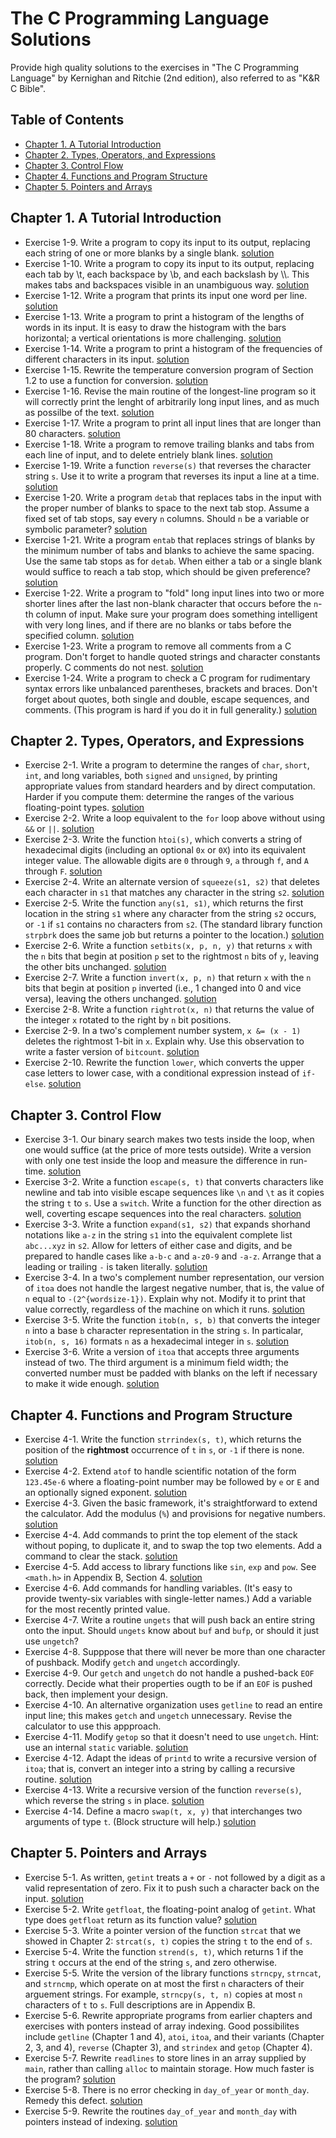 # The C Programming Language Solutions
Provide high quality solutions to the exercises in "The C Programming Language" by Kernighan and Ritchie (2nd edition), also referred to as "K&R C Bible".


## Table of Contents

* [Chapter 1. A Tutorial Introduction](#chapter-1-a-tutorial-introduction)
* [Chapter 2. Types, Operators, and Expressions](#chapter-2-types-operators-and-expressions)
* [Chapter 3. Control Flow](#chapter-3-control-flow)
* [Chapter 4. Functions and Program Structure](#chapter-4-functions-and-program-structure)
* [Chapter 5. Pointers and Arrays](#chapter-5-pointers-and-arrays)


## Chapter 1. A Tutorial Introduction

* Exercise 1-9. Write a program to copy its input to its output, replacing each string of one or more blanks by a single blank. [solution](Chapter1/exercise1-9.c)
* Exercise 1-10. Write a program to copy its input to its output, replacing each tab by \\t, each backspace by \\b, and each backslash by \\\\. This makes tabs and backspaces visible in an unambiguous way. [solution](Chapter1/exercise1-10.c)
* Exercise 1-12. Write a program that prints its input one word per line. [solution](Chapter1/exercise1-12.c)
* Exercise 1-13. Write a program to print a histogram of the lengths of words in its input. It is easy to draw the histogram with the bars horizontal; a vertical orientations is more challenging. [solution](Chapter1/exercise1-13.c)
* Exercise 1-14. Write a program to print a histogram of the frequencies of different characters in its input. [solution](Chapter1/exercise1-14.c)
* Exercise 1-15. Rewrite the temperature conversion program of Section 1.2 to use a function for conversion. [solution](Chapter1/exercise1-15.c)
* Exercise 1-16. Revise the main routine of the longest-line program so it will correctly print the lenght of arbitrarily long input lines, and as much as possilbe of the text. [solution](Chapter1/exercise1-16.c)
* Exercise 1-17. Write a program to print all input lines that are longer than 80 characters. [solution](Chapter1/exercise1-17.c)
* Exercise 1-18. Write a program to remove trailing blanks and tabs from each line of input, and to delete entriely blank lines. [solution](Chapter1/exercise1-18.c)
* Exercise 1-19. Write a function `reverse(s)` that reverses the character string `s`. Use it to write a program that reverses its input a line at a time. [solution](Chapter1/exercise1-19.c)
* Exercise 1-20. Write a program `detab` that replaces tabs in the input with the proper number of blanks to space to the next tab stop. Assume a fixed set of tab stops, say every `n` columns. Should `n` be a variable or symbolic parameter? [solution](Chapter1/exercise1-20.c)
* Exercise 1-21. Write a program `entab` that replaces strings of blanks by the minimum number of tabs and blanks to achieve the same spacing. Use the same tab stops as for `detab`. When either a tab or a single blank would suffice to reach a tab stop, which should be given preference? [solution](Chapter1/exercise1-21.c)
* Exercise 1-22. Write a program to "fold" long input lines into two or more shorter lines after the last non-blank character that occurs before the `n`-th column of input. Make sure your program does something intelligent with very long lines, and if there are no blanks or tabs before the specified column. [solution](Chapter1/exercise1-22.c)
* Exercise 1-23. Write a program to remove all comments from a C program. Don't forget to handle quoted strings and character constants properly. C comments do not nest. [solution](Chapter1/exercise1-23.c)
* Exercise 1-24. Write a program to check a C program for rudimentary syntax errors like unbalanced parentheses, brackets and braces. Don't forget about quotes, both single and double, escape sequences, and comments. (This program is hard if you do it in full generality.) [solution](Chapter1/exercise1-24.c)


## Chapter 2. Types, Operators, and Expressions

* Exercise 2-1. Write a program to determine the ranges of `char`, `short`, `int`, and long variables, both `signed` and `unsigned`, by printing appropriate values from standard hearders and by direct computation. Harder if you compute them: determine the ranges of the various floating-point types. [solution](Chapter2/exercise2-1.c)
* Exercise 2-2. Write a loop equivalent to the `for` loop above without using `&&` or `||`. [solution](Chapter2/exercise2-2.c)
* Exercise 2-3. Write the function `htoi(s)`, which converts a string of hexadecimal digits (including an optional `0x` or `0X`) into its equivalent integer value. The allowable digits are `0` through `9`, `a` through `f`, and `A` through `F`. [solution](Chapter2/exercise2-3.c)
* Exercise 2-4. Write an alternate version of `squeeze(s1, s2)` that deletes each character in `s1` that matches any character in the string `s2`. [solution](Chapter2/exercise2-4.c)
* Exercise 2-5. Write the function `any(s1, s1)`, which returns the first location in the string `s1` where any character from the string `s2` occurs, or `-1` if `s1` contains no characters from `s2`. (The standard library function `strpbrk` does the same job but returns a pointer to the location.) [solution](Chapter2/exercise2-5.c)
* Exercise 2-6. Write a function `setbits(x, p, n, y)` that returns `x` with the `n` bits that begin at position `p` set to the rightmost `n` bits of `y`, leaving the other bits unchanged. [solution](Chapter2/exercise2-6.c)
* Exercise 2-7. Write a function `invert(x, p, n)` that return `x` with the `n` bits that begin at position `p` inverted (i.e., 1 changed into 0 and vice versa), leaving the others unchanged. [solution](Chapter2/exercise2-7.c)
* Exercise 2-8. Write a function `rightrot(x, n)` that returns the value of the integer `x` rotated to the right by `n` bit positions.
* Exercise 2-9. In a two's complement number system, `x &= (x - 1)` deletes the rightmost 1-bit in `x`. Explain why. Use this observation to write a faster version of `bitcount`. [solution](Chapter2/exercise2-9.c)
* Exercise 2-10. Rewrite the function `lower`, which converts the upper case letters to lower case, with a conditional expression instead of `if-else`. [solution](Chapter2/exercise2-10.c)


## Chapter 3. Control Flow

* Exercise 3-1. Our binary search makes two tests inside the loop, when one would suffice (at the price of more tests outside). Write a version with only one test inside the loop and measure the difference in run-time. [solution](Chapter3/exercise3-1.c)
* Exercise 3-2. Write a function `escape(s, t)` that converts characters like newline and tab into visible escape sequences like `\n` and `\t` as it copies the string `t` to `s`. Use a `switch`. Write a function for the other direction as well, coverting escape sequences into the real characters. [solution](Chapter3/exercise3-2.c)
* Exercise 3-3. Write a function `expand(s1, s2)` that expands shorhand notations like `a-z` in the string `s1` into the equivalent complete list `abc...xyz` in `s2`. Allow for letters of either case and digits, and be prepared to handle cases like `a-b-c` and `a-z0-9` and `-a-z`. Arrange that a leading or trailing `-` is taken literally. [solution](Chapter3/exercise3-3.c)
* Exercise 3-4. In a two's complement number representation, our version of `itoa` does not handle the largest negative number, that is, the value of `n` equal to `-(2^{wordsize-1})`. Explain why not. Modify it to print that value correctly, regardless of the machine on which it runs. [solution](Chapter3/exercise3-4.c)
* Exercise 3-5. Write the function `itob(n, s, b)` that converts the integer `n` into a base `b` character representation in the string `s`. In particalar, `itob(n, s, 16)` formats `n` as a hexadecimal integer in `s`. [solution](Chapter3/exercise3-5.c)
* Exercise 3-6. Write a version of `itoa` that accepts three arguments instead of two. The third argument is a minimum field width; the converted number must be padded with blanks on the left if necessary to make it wide enough. [solution](Chapter3/exercise3-6.c)


## Chapter 4. Functions and Program Structure

* Exercise 4-1. Write the function `strrindex(s, t)`, which returns the position of the **rightmost** occurrence of `t` in `s`, or `-1` if there is none. [solution](Chapter4/exercise4-1.c)
* Exercise 4-2. Extend `atof` to handle scientific notation of the form `123.45e-6` where a floating-point number may be followed by `e` or `E` and an optionally signed exponent. [solution](Chapter4/exercise4-2.c)
* Exercise 4-3. Given the basic framework, it's straightforward to extend the calculator. Add the modulus (`%`) and provisions for negative numbers. [solution](Chapter4/exercise4-3.c)
* Exercise 4-4. Add commands to print the top element of the stack without poping, to duplicate it, and to swap the top two elements. Add a command to clear the stack. [solution](Chapter4/exercise4-4.c)
* Exercise 4-5. Add access to library functions like `sin`, `exp` and `pow`. See `<math.h>` in Appendix B, Section 4. [solution](Chapter4/exercise4-5.c)
* Exercise 4-6. Add commands for handling variables. (It's easy to provide twenty-six variables with single-letter names.) Add a variable for the most recently printed value.
* Exercise 4-7. Write a routine `ungets` that will push back an entire string onto the input. Should `ungets` know about `buf` and `bufp`, or should it just use `ungetch`?
* Exercise 4-8. Supppose that there will never be more than one character of pushback. Modify `getch` and `ungetch` accordingly.
* Exercise 4-9. Our `getch` and `ungetch` do not handle a pushed-back `EOF` correctly. Decide what their properties ougth to be if an `EOF` is pushed back, then implement your design.
* Exercise 4-10. An alternative organization uses `getline` to read an entire input line; this makes `getch` and `ungetch` unnecessary. Revise the calculator to use this appproach.
* Exercise 4-11. Modify `getop` so that it doesn't need to use `ungetch`. Hint: use an internal `static` variable. [solution](Chapter4/exercise4-11.c)
* Exercise 4-12. Adapt the ideas of `printd` to write a recursive version of `itoa`; that is, convert an integer into a string by calling a recursive routine. [solution](Chapter4/exercise4-12.c)
* Exercise 4-13. Write a recursive version of the function `reverse(s)`, which reverse the string `s` in place. [solution](Chapter4/exercise4-13.c)
* Exercise 4-14. Define a macro `swap(t, x, y)` that interchanges two arguments of type `t`. (Block structure will help.) [solution](Chapter4/exercise4-14.c)


## Chapter 5. Pointers and Arrays

* Exercise 5-1. As written, `getint` treats a `+` or `-` not followed by a digit as a valid representation of zero. Fix it to push such a character back on the input. [solution](Chapter5/exercise5-1.c)
* Exercise 5-2. Write `getfloat`, the floating-point analog of `getint`. What type does `getfloat` return as its function value? [solution](Chapter5/exercise5-2.c)
* Exercise 5-3. Write a pointer version of the function `strcat` that we showed in Chapter 2: `strcat(s, t)` copies the string `t` to the end of `s`.
* Exercise 5-4. Write the function `strend(s, t)`, which returns 1 if the string `t` occurs at the end of the string `s`, and zero otherwise.
* Exercise 5-5. Write the version of the library functions `strncpy`, `strncat`, and `strncmp`, which operate on at most the first `n` characters of their arguement strings. For example, `strncpy(s, t, n)` copies at most `n` characters of `t` to `s`. Full descriptions are in Appendix B.
* Exercise 5-6. Rewrite appropriate programs from earlier chapters and exercises with ponters instead of array indexing. Good possibilites include `getline` (Chapter 1 and 4), `atoi`, `itoa`, and their variants (Chapter 2, 3, and 4), `reverse` (Chapter 3), and `strindex` and `getop` (Chapter 4).
* Exercise 5-7. Rewrite `readlines` to store lines in an array supplied by `main`, rather than calling `alloc` to maintain storage. How much faster is the program? [solution](Chapter5/exercise5-7.c)
* Exercise 5-8. There is no error checking in `day_of_year` or `month_day`. Remedy this defect. [solution](Chapter5/exercise5-8.c)
* Exercise 5-9. Rewrite the routines `day_of_year` and `month_day` with pointers instead of indexing. [solution](Chapter5/exercise5-9.c)

